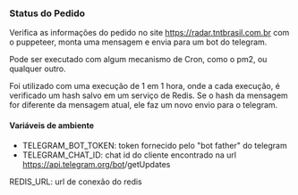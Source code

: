 ### Status do Pedido

Verifica as informações do pedido no site https://radar.tntbrasil.com.br com o puppeteer, monta uma mensagem e envia para um bot do telegram.

Pode ser executado com algum mecanismo de Cron, como o pm2, ou qualquer outro.

Foi utilizado com uma execução de 1 em 1 hora, onde a cada execução, é verificado um hash salvo em um serviço de Redis. Se o hash da mensagem for diferente da mensagem atual, ele faz um novo envio para o telegram.

#### Variáveis de ambiente

- TELEGRAM_BOT_TOKEN: token fornecido pelo "bot father" do telegram
- TELEGRAM_CHAT_ID: chat id do cliente encontrado na url https://api.telegram.org/bot<token>/getUpdates

REDIS_URL: url de conexão do redis
